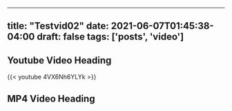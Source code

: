 
---
title: "Testvid02"
date: 2021-06-07T01:45:38-04:00
draft: false
tags: ['posts', 'video']
---

## Youtube Video Heading
{{< youtube 4VX6Nh6YLYk >}}



## MP4 Video Heading
